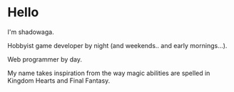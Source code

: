 # Hello

I'm shadowaga. 

Hobbyist game developer by night (and weekends.. and early mornings...).

Web programmer by day.

My name takes inspiration from the way magic abilities are spelled in Kingdom Hearts and Final Fantasy.
